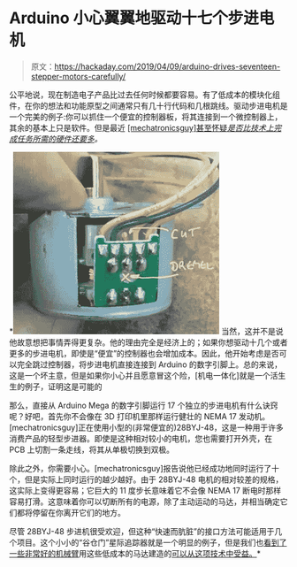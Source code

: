 # Arduino 小心翼翼地驱动十七个步进电机

> 原文：<https://hackaday.com/2019/04/09/arduino-drives-seventeen-stepper-motors-carefully/>

公平地说，现在制造电子产品比过去任何时候都要容易。有了低成本的模块化组件，在你的想法和功能原型之间通常只有几十行代码和几根跳线。驱动步进电机是一个完美的例子:你可以抓住一个便宜的控制器板，将其连接到一个微控制器上，其余的基本上只是软件。但是最近 [[mechatronicsguy]甚至怀疑*是否比技术上完成任务所需的硬件还要多*](https://tinkerings.org/2019/04/06/unwisely-driving-17-stepper-motors-from-a-bare-arduino/)*。*

 *[![](img/b9fa7ae51af82b26d640a4f60c3eea93.png)](https://hackaday.com/wp-content/uploads/2019/04/ardustepper_detail.jpg) 当然，这并不是说他故意想把事情弄得更复杂。他的理由完全是经济上的；如果你想驱动十几个或者更多的步进电机，即使是“便宜”的控制器也会增加成本。因此，他开始考虑是否可以完全跳过控制器，将步进电机直接连接到 Arduino 的数字引脚上。总的来说，这是一个坏主意，但是如果你小心并且愿意冒这个险，[机电一体化]就是一个活生生的例子，证明这是可能的

那么，直接从 Arduino Mega 的数字引脚运行 17 个独立的步进电机有什么诀窍呢？好吧，首先你不会像在 3D 打印机里那样运行健壮的 NEMA 17 发动机。[mechatronicsguy]正在使用小型的(非常便宜的)28BYJ-48，这是一种用于许多消费产品的轻型步进器。即使是这种相对较小的电机，您也需要打开外壳，在 PCB 上切割一条走线，将其从单极切换到双极。

除此之外，你需要小心。[mechatronicsguy]报告说他已经成功地同时运行了十个，但是实际上同时运行的越少越好。由于 28BYJ-48 电机的相对较差的规格，这实际上变得更容易；它巨大的 11 度步长意味着它不会像 NEMA 17 断电时那样容易打滑。这意味着你可以切断所有的电源，除了主动运动的马达，并相当确定它们都将停留在你离开它们的地方。

尽管 28BYJ-48 步进机很受欢迎，但这种“快速而肮脏”的接口方法可能适用于几个项目。这个小小的“谷仓门”星际追踪器就是一个明显的例子，但是我们也[看到了一些非常好的机械臂](https://hackaday.com/2016/05/02/simple-robot-arm-with-steppers-has-pleasingly-smooth-motion/)用这些低成本的马达建造的[可以从这项技术中受益。](https://hackaday.com/2018/01/22/stepper-motor-robot-arm-has-smooth-moves/)*
